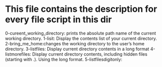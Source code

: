 # This file  contains the description for every file script in this dir
0-cureent_working_directory:  prints the absolute path name of the current working directory.
1-lisit: Display the contents list of your current directory.
2-bring_me_home:changes the working directory to the user’s home directory.
3-listfiles: Display current directory contents in a long format
4-listmorefiles: Display current directory contents, including hidden files (starting with .). Using the long format.
5-listfilesdigitonly: 
